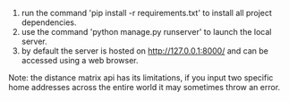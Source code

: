 1. run the command 'pip install -r requirements.txt' to install all project dependencies.
2. use the command 'python manage.py runserver' to launch the local server.
3. by default the server is hosted on http://127.0.0.1:8000/ and can be accessed using a web browser. 

Note: the distance matrix api has its limitations, if you input two specific home addresses across the entire world it may sometimes throw an error.
